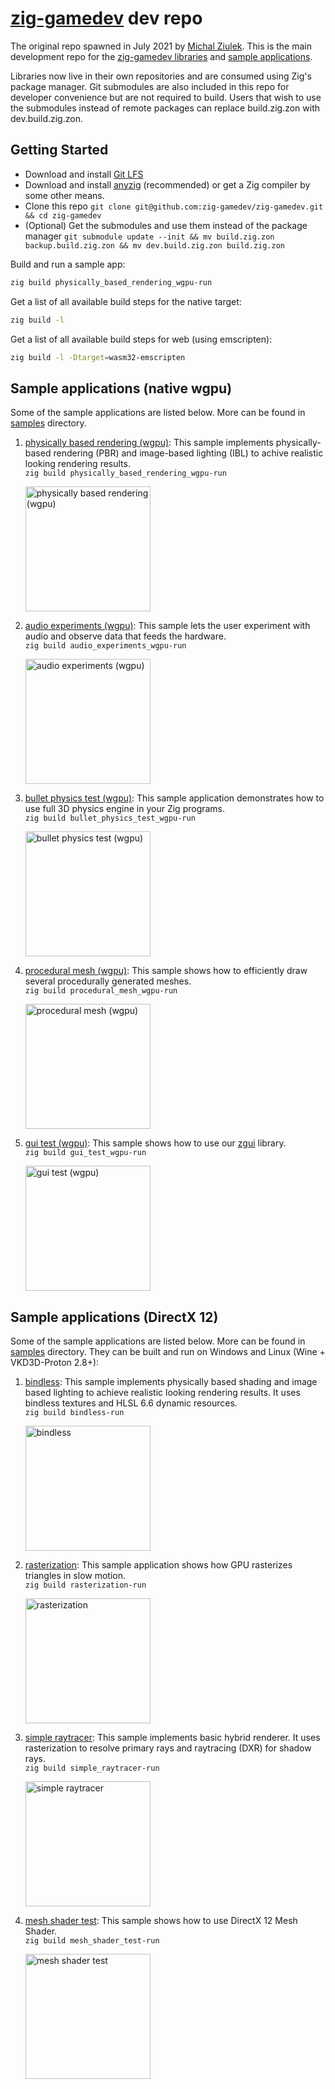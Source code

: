 # [zig-gamedev](https://github.com/zig-gamedev) dev repo

The original repo spawned in July 2021 by [Michal Ziulek](https://github.com/michal-z). This is the main development repo for the [zig-gamedev libraries](https://github.com/zig-gamedev#libraries) and [sample applications](#sample-applications-native-wgpu).

Libraries now live in their own repositories and are consumed using Zig's package manager. Git submodules are also included in this repo for developer convenience but are not required to build. Users that wish to use the submodules instead of remote packages can replace build.zig.zon with dev.build.zig.zon.

## Getting Started

- Download and install [Git LFS](https://git-lfs.com)
- Download and install [anyzig](https://github.com/marler8997/anyzig) (recommended) or get a Zig compiler by some other means.
- Clone this repo `git clone git@github.com:zig-gamedev/zig-gamedev.git && cd zig-gamedev`
- (Optional) Get the submodules and use them instead of the package manager `git submodule update --init && mv build.zig.zon backup.build.zig.zon && mv dev.build.zig.zon build.zig.zon`

Build and run a sample app:
```sh
zig build physically_based_rendering_wgpu-run
```

Get a list of all available build steps for the native target:
```sh
zig build -l
```

Get a list of all available build steps for web (using emscripten):
```sh
zig build -l -Dtarget=wasm32-emscripten
```

## Sample applications (native wgpu)

Some of the sample applications are listed below. More can be found in [samples](samples/) directory.

1. [physically based rendering (wgpu)](samples/physically_based_rendering_wgpu): This sample implements physically-based rendering (PBR) and image-based lighting (IBL) to achive realistic looking rendering results.<br />`zig build physically_based_rendering_wgpu-run`

   <a href="samples/physically_based_rendering_wgpu"><img src="samples/physically_based_rendering_wgpu/screenshot0.jpg" alt="physically based rendering (wgpu)" height="200"></a>

1. [audio experiments (wgpu)](samples/audio_experiments_wgpu): This sample lets the user experiment with audio and observe data that feeds the hardware.<br />`zig build audio_experiments_wgpu-run`

   <a href="samples/audio_experiments_wgpu"><img src="samples/audio_experiments_wgpu/screenshot.png" alt="audio experiments (wgpu)" height="200"></a>

1. [bullet physics test (wgpu)](samples/bullet_physics_test_wgpu): This sample application demonstrates how to use full 3D physics engine in your Zig programs.<br />`zig build bullet_physics_test_wgpu-run`

   <a href="samples/bullet_physics_test_wgpu"><img src="samples/bullet_physics_test_wgpu/screenshot.jpg" alt="bullet physics test (wgpu)" height="200"></a>

1. [procedural mesh (wgpu)](samples/procedural_mesh_wgpu): This sample shows how to efficiently draw several procedurally generated meshes.<br />`zig build procedural_mesh_wgpu-run`

   <a href="samples/procedural_mesh_wgpu"><img src="samples/procedural_mesh_wgpu/screenshot.png" alt="procedural mesh (wgpu)" height="200"></a>

1. [gui test (wgpu)](samples/gui_test_wgpu): This sample shows how to use our [zgui](libs/zgui) library.<br />`zig build gui_test_wgpu-run`

   <a href="samples/gui_test_wgpu"><img src="samples/gui_test_wgpu/screenshot.png" alt="gui test (wgpu)" height="200"></a>

## Sample applications (DirectX 12)

Some of the sample applications are listed below. More can be found in [samples](samples/) directory. They can be built and run on Windows and Linux (Wine + VKD3D-Proton 2.8+):

1. [bindless](samples/bindless): This sample implements physically based shading and image based lighting to achieve realistic looking rendering results. It uses bindless textures and HLSL 6.6 dynamic resources.<br />`zig build bindless-run`

   <a href="samples/bindless"><img src="samples/bindless/screenshot.png" alt="bindless" height="200"></a>

1. [rasterization](samples/rasterization): This sample application shows how GPU rasterizes triangles in slow motion.<br />`zig build rasterization-run`

   <a href="samples/rasterization"><img src="samples/rasterization/screenshot.png" alt="rasterization" height="200"></a>

1. [simple raytracer](samples/simple_raytracer): This sample implements basic hybrid renderer. It uses rasterization to resolve primary rays and raytracing (DXR) for shadow rays.<br />`zig build simple_raytracer-run`

   <a href="samples/simple_raytracer"><img src="samples/simple_raytracer/screenshot.png" alt="simple raytracer" height="200"></a>

1. [mesh shader test](samples/mesh_shader_test): This sample shows how to use DirectX 12 Mesh Shader.<br />`zig build mesh_shader_test-run`

   <a href="samples/mesh_shader_test"><img src="samples/mesh_shader_test/screenshot.png" alt="mesh shader test" height="200"></a>

